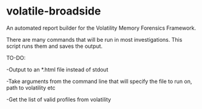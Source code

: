 # volatile-broadside
An automated report builder for the Volatility Memory Forensics Framework. 

There are many commands that will be run in most investigations. This script runs them and saves the output. 

TO-DO:

-Output to an *.html file instead of stdout

-Take arguments from the command line that will specify the file to run on, path to volatility etc 

-Get the list of valid profiles from volatility 
